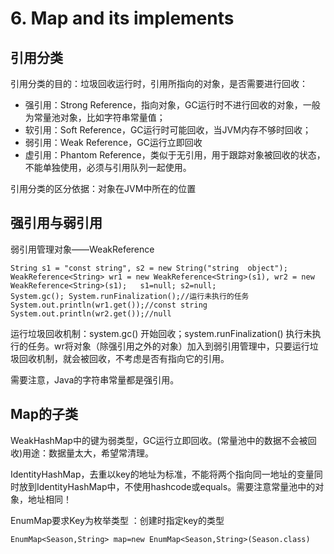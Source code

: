 # 6. Map and its implements

## 引用分类

引用分类的目的：垃圾回收运行时，引用所指向的对象，是否需要进行回收： 

* 强引用：Strong Reference，指向对象，GC运行时不进行回收的对象，一般为常量池对象，比如字符串常量值； 
* 软引用：Soft Reference，GC运行时可能回收，当JVM内存不够时回收；
* 弱引用：Weak Reference，GC运行立即回收
* 虚引用：Phantom Reference，类似于无引用，用于跟踪对象被回收的状态，不能单独使用，必须与引用队列一起使用。

引用分类的区分依据：对象在JVM中所在的位置

## 强引用与弱引用

 弱引用管理对象——WeakReference

`String s1 = "const string", s2 = new String("string  object"); WeakReference<String> wr1 = new WeakReference<String>(s1), wr2 = new WeakReference<String>(s1);   s1=null; s2=null;                                 System.gc(); System.runFinalization();//运行未执行的任务   System.out.println(wr1.get());//const string System.out.println(wr2.get());//null`

运行垃圾回收机制：system.gc\(\) 开始回收；system.runFinalization\(\) 执行未执行的任务。wr将对象（除强引用之外的对象）加入到弱引用管理中，只要运行垃圾回收机制，就会被回收，不考虑是否有指向它的引用。

需要注意，Java的字符串常量都是强引用。

## Map的子类

WeakHashMap中的键为弱类型，GC运行立即回收。\(常量池中的数据不会被回收\)用途：数据量太大，希望常清理。

IdentityHashMap，去重以key的地址为标准，不能将两个指向同一地址的变量同时放到IdentityHashMap中，不使用hashcode或equals。需要注意常量池中的对象，地址相同！

EnumMap要求Key为枚举类型 ：创建时指定key的类型

`EnumMap<Season,String> map=new EnumMap<Season,String>(Season.class)`

